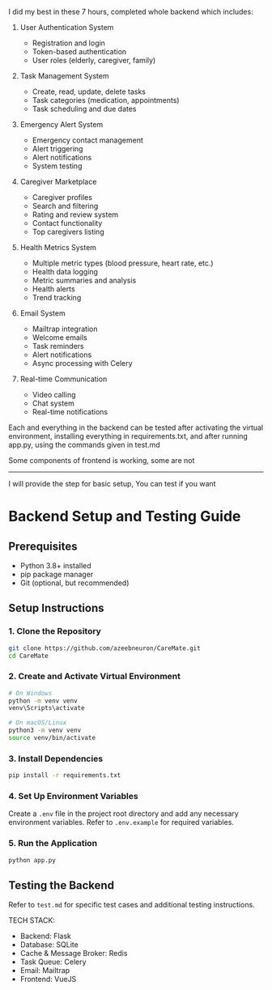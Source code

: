 I did my best in these 7 hours, completed whole backend which includes:

1. User Authentication System
   - Registration and login
   - Token-based authentication
   - User roles (elderly, caregiver, family)

2. Task Management System
   - Create, read, update, delete tasks
   - Task categories (medication, appointments)
   - Task scheduling and due dates

3. Emergency Alert System
   - Emergency contact management
   - Alert triggering
   - Alert notifications
   - System testing

4. Caregiver Marketplace
   - Caregiver profiles
   - Search and filtering
   - Rating and review system
   - Contact functionality
   - Top caregivers listing

5. Health Metrics System
   - Multiple metric types (blood pressure, heart rate, etc.)
   - Health data logging
   - Metric summaries and analysis
   - Health alerts
   - Trend tracking

6. Email System 
   - Mailtrap integration
   - Welcome emails
   - Task reminders
   - Alert notifications
   - Async processing with Celery

7. Real-time Communication
   - Video calling
   - Chat system
   - Real-time notifications

Each and everything in the backend can be tested after activating the virtual environment, installing everything in requirements.txt, and after running app.py, using the commands given in test.md

Some components of frontend is working, some are not

---
I will provide the step for basic setup, You can test if you want

# Backend Setup and Testing Guide

## Prerequisites
- Python 3.8+ installed
- pip package manager
- Git (optional, but recommended)

## Setup Instructions

### 1. Clone the Repository
```bash
git clone https://github.com/azeebneuron/CareMate.git
cd CareMate
```

### 2. Create and Activate Virtual Environment
```bash
# On Windows
python -m venv venv
venv\Scripts\activate

# On macOS/Linux
python3 -m venv venv
source venv/bin/activate
```

### 3. Install Dependencies
```bash
pip install -r requirements.txt
```

### 4. Set Up Environment Variables
Create a `.env` file in the project root directory and add any necessary environment variables. Refer to `.env.example` for required variables.

### 5. Run the Application
```bash
python app.py
```

## Testing the Backend

Refer to `test.md` for specific test cases and additional testing instructions.


TECH STACK:
- Backend: Flask
- Database: SQLite
- Cache & Message Broker: Redis
- Task Queue: Celery
- Email: Mailtrap
- Frontend: VueJS